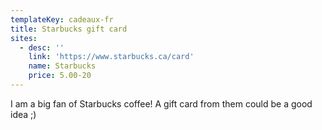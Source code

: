 ```yaml
---
templateKey: cadeaux-fr
title: Starbucks gift card
sites:
  - desc: ''
    link: 'https://www.starbucks.ca/card'
    name: Starbucks
    price: 5.00-20
---
```

I am a big fan of Starbucks coffee! A gift card from them could be a good idea ;)
